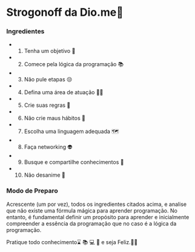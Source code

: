 # Strogonoff da Dio.me:chicken:

### Ingredientes

 - 1) Tenha um objetivo :money_mouth_face:
 - 2) Comece pela lógica da programação :books:
 - 3) Não pule etapas :unamused:
 - 4) Defina uma área de atuação :man_astronaut:
 - 5) Crie suas regras :hocho:
 - 6) Não crie maus hábitos :triumph:
 - 7) Escolha uma linguagem adequada :world_map:
 - 8) Faça networking :alien:
 - 9) Busque e compartilhe conhecimentos :robot:
 - 10) Não desanime :grimacing:

### Modo de Preparo

Acrescente (um por vez), todos os ingredientes citados acima, e analise que não existe uma fórmula mágica para aprender programação. No entanto, é fundamental definir um propósito para aprender e inicialmente compreender a essência da programação que no caso é a lógica da programação.

Pratique todo conhecimento:hourglass: :books: :computer: :1st_place_medal: e seja Feliz.:vulcan_salute::wink:



















